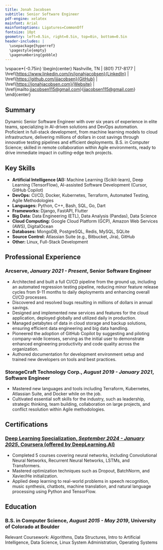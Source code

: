 ```yaml
---
title: Jonah Jacobsen
subtitle: Senior Software Engineer
pdf-engine: xelatex
mainfont: Arial
mainfontoptions: Ligatures=CommonOff
fontsize: 10pt
geometry: left=0.5in, right=0.5in, top=0in, bottom=0.5in
header-includes: |
  \usepackage{hyperref}
  \pagestyle{empty}
  \pagenumbering{gobble}
---
```


\vspace*{-0.75in}
\begin{center}
Nashville, TN | (801) 717-8177 | \href{https://www.linkedin.com/in/jonahjacobsen}{LinkedIn} | \href{https://github.com/jjjacobsen}{GitHub} | \href{https://jonahjacobsen.com}{Website} | \href{mailto:jjacobsen115@gmail.com}{jjacobsen115@gmail.com}
\end{center}

## Summary

Dynamic Senior Software Engineer with over six years of experience in elite teams, specializing in AI-driven solutions and DevOps automation. Proficient in full-stack development, from machine learning models to cloud infrastructure, delivering millions of dollars in cost savings through innovative testing pipelines and efficient deployments. B.S. in Computer Science; skilled in remote collaboration within Agile environments, ready to drive immediate impact in cutting-edge tech projects.

## Key Skills

- **Artificial Intelligence (AI):** Machine Learning (Scikit-learn), Deep Learning (TensorFlow), AI-assisted Software Development (Cursor, GitHub Copilot)
- **DevOps:** CI/CD, Docker, Kubernetes, Terraform, Automated Testing, Agile Methodologies
- **Languages:** Python, C++, Bash, SQL, Go, Dart
- **Frameworks:** Django, FastAPI, Flutter
- **Big Data:** Data Engineering (ETL), Data Analysis (Pandas), Data Science
- **Cloud Computing:** Google Cloud Platform (GCP), Amazon Web Services (AWS), DigitalOcean
- **Databases:** MongoDB, PostgreSQL, Redis, MySQL, SQLite
- **Source Control:** Atlassian Suite (e.g., Bitbucket, Jira), GitHub
- **Other:** Linux, Full-Stack Development

## Professional Experience

### Arcserve, *January 2021 - Present*, **Senior Software Engineer**

- Architected and built a full CI/CD pipeline from the ground up, including an automated regression testing pipeline, reducing minor feature release cycles from 9-11 months to daily deployments and enhancing overall CI/CD processes.
- Discovered and resolved bugs resulting in millions of dollars in annual savings.
- Designed and implemented new services and features for the cloud application, deployed globally and utilized daily in production.
- Managed petabytes of data in cloud storage and backup solutions, ensuring efficient data engineering and big data handling.
- Pioneered the adoption of GitHub Copilot by suggesting and piloting company-wide licenses, serving as the initial user to demonstrate enhanced engineering productivity and code quality across the organization.
- Authored documentation for development environment setup and trained new developers on tools and best practices.

### StorageCraft Technology Corp., *August 2019 - January 2021*, **Software Engineer**

- Mastered new languages and tools including Terraform, Kubernetes, Atlassian Suite, and Docker while on the job.
- Cultivated essential soft skills for the industry, such as leadership, strategic thinking, team building, collaboration on large projects, and conflict resolution within Agile methodologies.

## Certifications

### [Deep Learning Specialization, *September 2024 - January 2025*, Coursera (offered by DeepLearning.AI)](https://coursera.org/verify/specialization/DON8SDI11P7Q)

- Completed 5 courses covering neural networks, including Convolutional Neural Networks, Recurrent Neural Networks, LSTMs, and Transformers.
- Mastered optimization techniques such as Dropout, BatchNorm, and Xavier/He initialization.
- Applied deep learning to real-world problems in speech recognition, music synthesis, chatbots, machine translation, and natural language processing using Python and TensorFlow.

## Education

### B.S. in Computer Science, *August 2015 - May 2019*, University of Colorado at Boulder

Relevant Coursework: Algorithms, Data Structures, Intro to Artificial Intelligence, Data Science, Linux System Administration, Operating Systems
